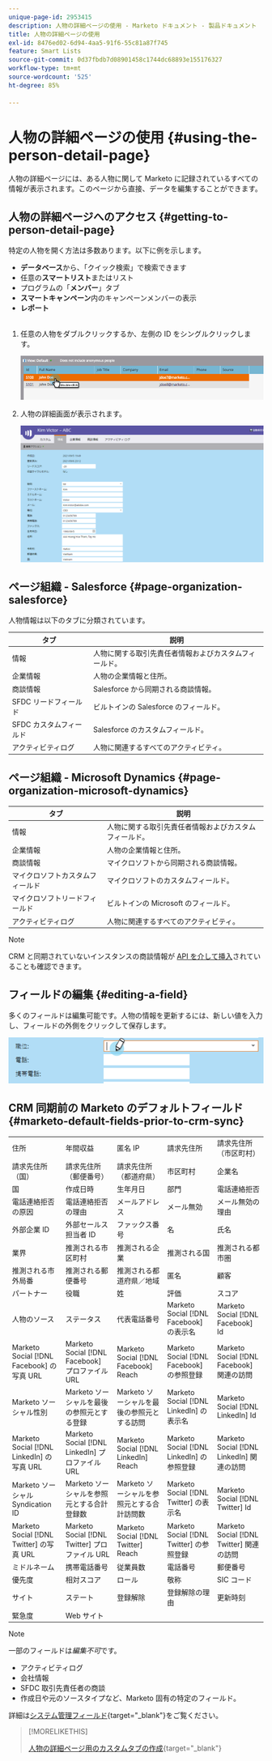 ```yaml
---
unique-page-id: 2953415
description: 人物の詳細ページの使用 - Marketo ドキュメント - 製品ドキュメント
title: 人物の詳細ページの使用
exl-id: 8476ed02-6d94-4aa5-91f6-55c81a87f745
feature: Smart Lists
source-git-commit: 0d37fbdb7d08901458c1744dc68893e155176327
workflow-type: tm+mt
source-wordcount: '525'
ht-degree: 85%

---
```


# 人物の詳細ページの使用 {#using-the-person-detail-page}

人物の詳細ページには、ある人物に関して Marketo に記録されているすべての情報が表示されます。このページから直接、データを編集することができます。

## 人物の詳細ページへのアクセス {#getting-to-person-detail-page}

特定の人物を開く方法は多数あります。以下に例を示します。

* **データベース**&#x200B;から、「クイック検索」で検索できます
* 任意の&#x200B;**スマートリスト**&#x200B;またはリスト
* プログラムの「**メンバー**」タブ
* **スマートキャンペーン**&#x200B;内のキャンペーンメンバーの表示
* **レポート**
  <br> 

1. 任意の人物をダブルクリックするか、左側の ID をシングルクリックします。

   ![](assets/one-1.png)

1. 人物の詳細画面が表示されます。

   ![](assets/two-5.png)

## ページ組織 - Salesforce {#page-organization-salesforce}

人物情報は以下のタブに分類されています。

| タブ | 説明 |
|---|---|
| 情報 | 人物に関する取引先責任者情報およびカスタムフィールド。 |
| 企業情報 | 人物の企業情報と住所。 |
| 商談情報 | Salesforce から同期される商談情報。 |
| SFDC リードフィールド | ビルトインの Salesforce のフィールド。 |
| SFDC カスタムフィールド | Salesforce のカスタムフィールド。 |
| アクティビティログ | 人物に関連するすべてのアクティビティ。 |

## ページ組織 - Microsoft Dynamics {#page-organization-microsoft-dynamics}

| タブ | 説明 |
|---|---|
| 情報 | 人物に関する取引先責任者情報およびカスタムフィールド。 |
| 企業情報 | 人物の企業情報と住所。 |
| 商談情報 | マイクロソフトから同期される商談情報。 |
| マイクロソフトカスタムフィールド | マイクロソフトのカスタムフィールド。 |
| マイクロソフトリードフィールド | ビルトインの Microsoft のフィールド。 |
| アクティビティログ | 人物に関連するすべてのアクティビティ。 |

>[!NOTE]
>
>CRM と同期されていないインスタンスの商談情報が [API を介して挿入](https://experienceleague.adobe.com/ja/docs/marketo-developer/marketo/rest/lead-database/opportunities)されていることも確認できます。

## フィールドの編集 {#editing-a-field}

多くのフィールドは編集可能です。人物の情報を更新するには、新しい値を入力し、フィールドの外側をクリックして保存します。

![](assets/image2015-2-27-11-3a14-3a2.png)

## CRM 同期前の Marketo のデフォルトフィールド {#marketo-default-fields-prior-to-crm-sync}

|   |  |  |  |  |
|---|---|---|---|---|
| 住所 | 年間収益 | 匿名 IP | 請求先住所 | 請求先住所（市区町村） |
| 請求先住所（国） | 請求先住所（郵便番号） | 請求先住所（都道府県） | 市区町村 | 企業名 |
| 国 | 作成日時 | 生年月日 | 部門 | 電話連絡拒否 |
| 電話連絡拒否の原因 | 電話連絡拒否の理由 | メールアドレス | メール無効 | メール無効の理由 |
| 外部企業 ID | 外部セールス担当者 ID | ファックス番号 | 名 | 氏名 |
| 業界 | 推測される市区町村 | 推測される企業 | 推測される国 | 推測される都市圏 |
| 推測される市外局番 | 推測される郵便番号 | 推測される都道府県／地域 | 匿名 | 顧客 |
| パートナー | 役職 | 姓 | 評価 | スコア |
| 人物のソース | ステータス | 代表電話番号 | Marketo Social [!DNL Facebook] の表示名 | Marketo Social [!DNL Facebook] Id |
| Marketo Social [!DNL Facebook] の写真 URL | Marketo Social [!DNL Facebook] プロファイル URL | Marketo Social [!DNL Facebook] Reach | Marketo Social [!DNL Facebook] の参照登録 | Marketo Social [!DNL Facebook] 関連の訪問 |
| Marketo ソーシャル性別 | Marketo ソーシャルを最後の参照元とする登録 | Marketo ソーシャルを最後の参照元とする訪問 | Marketo Social [!DNL LinkedIn] の表示名 | Marketo Social [!DNL LinkedIn] Id |
| Marketo Social [!DNL LinkedIn] の写真 URL | Marketo Social [!DNL LinkedIn] プロファイル URL | Marketo Social [!DNL LinkedIn] Reach | Marketo Social [!DNL LinkedIn] の参照登録 | Marketo Social [!DNL LinkedIn] 関連の訪問 |
| Marketo ソーシャル Syndication ID | Marketo ソーシャルを参照元とする合計登録数 | Marketo ソーシャルを参照元とする合計訪問数 | Marketo Social [!DNL Twitter] の表示名 | Marketo Social [!DNL Twitter] Id |
| Marketo Social [!DNL Twitter] の写真 URL | Marketo Social [!DNL Twitter] プロファイル URL | Marketo Social [!DNL Twitter] Reach | Marketo Social [!DNL Twitter] の参照登録 | Marketo Social [!DNL Twitter] 関連の訪問 |
| ミドルネーム | 携帯電話番号 | 従業員数 | 電話番号 | 郵便番号 |
| 優先度 | 相対スコア | ロール | 敬称 | SIC コード |
| サイト | ステート | 登録解除 | 登録解除の理由 | 更新時刻 |
| 緊急度 | Web サイト |  |  |  |

>[!NOTE]
>
>一部のフィールドは&#x200B;_編集不可_&#x200B;です。
>
>* アクティビティログ
>* 会社情報
>* SFDC 取引先責任者の商談
>* 作成日や元のソースタイプなど、Marketo 固有の特定のフィールド。
>
>詳細は[システム管理フィールド](/help/marketo/product-docs/administration/field-management/understanding-system-managed-fields.md){target="_blank"}をご覧ください。

>[!MORELIKETHIS]
>
>[人物の詳細ページ用のカスタムタブの作成](/help/marketo/product-docs/administration/settings/creating-a-custom-tab-for-the-person-detail-page.md){target="_blank"}
